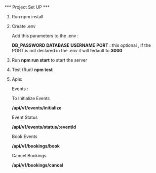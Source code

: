 *** Project Set UP ***

1. Run 
   npm install 

2. Create .env 

   Add this parameters to the .env :

   **DB_PASSWORD**
   **DATABASE**
   **USERNAME**
   **PORT** : this optional , if the PORT is not declared in the .env it will fedault to **3000**

3. Run
   **npm run start** to start the server 

4. Test (Run)
   **npm test** 

5. Apis:

   Events :

   To Initialize Events

   **/api/v1/events/initialize**

   Event Status

   **/api/v1/events/status/:eventId**

   Book Events 

   **/api/v1/bookings/book**

   Cancel Bookings

   **/api/v1/bookings/cancel**